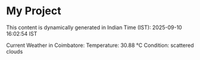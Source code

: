 # My Project

This content is dynamically generated in Indian Time (IST): 2025-09-10 16:02:54 IST


Current Weather in Coimbatore:
Temperature: 30.88 °C
Condition: scattered clouds
